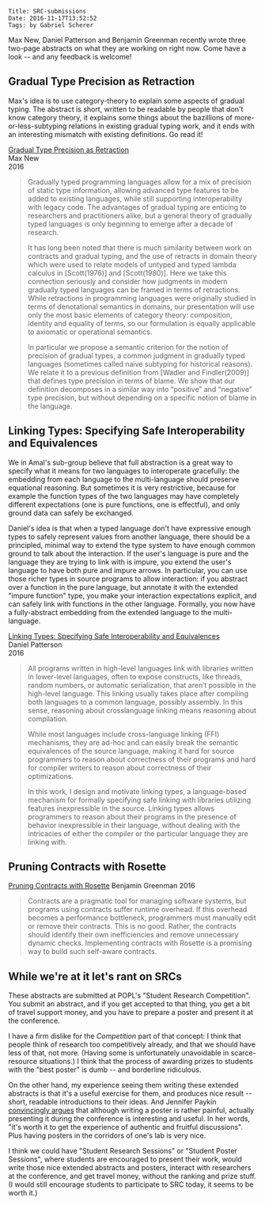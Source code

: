     Title: SRC-submissions
    Date: 2016-11-17T13:52:52
    Tags: by Gabriel Scherer

Max New, Daniel Patterson and Benjamin Greenman recently wrote three
two-page abstracts on what they are working on right now. Come have
a look -- and any feedback is welcome!

<!-- more -->

## Gradual Type Precision as Retraction

Max's idea is to use category-theory to explain some aspects of
gradual typing. The abstract is short, written to be readable by
people that don't know category theory, it explains some things about
the bazillions of more-or-less-subtyping relations in existing gradual
typing work, and it ends with an interesting mismatch with existing
definitions. Go read it!

[Gradual Type Precision as Retraction]()  
Max New  
2016

> Gradually typed programming languages allow for a mix of precision
> of static type information, allowing advanced type features to be
> added to existing languages, while still supporting interoperability
> with legacy code. The advantages of gradual typing are enticing to
> researchers and practitioners alike, but a general theory of
> gradually typed languages is only beginning to emerge after a decade
> of research.
>
> It has long been noted that there is much similarity between work on
> contracts and gradual typing, and the use of retracts in domain
> theory which were used to relate models of untyped and typed lambda
> calculus in [Scott(1976)] and [Scott(1980)]. Here we take this
> connection seriously and consider how judgments in modern gradually
> typed languages can be framed in terms of retractions. While
> retractions in programming languages were originally studied in
> terms of denotational semantics in domains, our presentation will
> use only the most basic elements of category theory: composition,
> identity and equality of terms, so our formulation is equally
> applicable to axiomatic or operational semantics.
>
> In particular we propose a semantic criterion for the notion of
> precision of gradual types, a common judgment in gradually typed
> languages (sometimes called naive subtyping for
> historical reasons). We relate it to a previous definition from
> [Wadler and Findler(2009)] that defines type precision in terms of
> blame. We show that our definition decomposes in a similar way into
> “positive” and “negative” type precision, but without depending on
> a specific notion of blame in the language.

## Linking Types: Specifying Safe Interoperability and Equivalences

We in Amal's sub-group believe that full abstraction is a great way to
specify what it means for two languages to interoperate gracefully:
the embedding from each language to the multi-language should preserve
equational reasoning. But sometimes it is very restrictive, because
for example the function types of the two languages may have
completely different expectations (one is pure functions, one
is effectful), and only ground data can safely be exchanged.

Daniel's idea is that when a typed language don't have expressive
enough types to safely represent values from another language,
there should be a principled, minimal way to extend the type
system to have enough common ground to talk about the
interaction. If the user's language is pure and the language they
are trying to link with is impure, you extend the user's
language to have both pure and impure arrows. In particular, you
can use those richer types in source programs to allow
interaction: if you abstract over a function in the pure
language, but annotate it with the extended "impure function"
type, you make your interaction expectations explicit, and can
safely link with functions in the other language. Formally, you
now have a fully-abstract embedding from the extended language
to the multi-language.

[Linking Types: Specifying Safe Interoperability and Equivalences](https://dbp.io/pubs/2016/linking-types-poplsrc2017-proposal.pdf)  
Daniel Patterson  
2016

> All programs written in high-level languages link with libraries
> written in lower-level languages, often to expose constructs, like
> threads, random numbers, or automatic serialization, that aren’t
> possible in the high-level language. This linking usually takes
> place after compiling both languages to a common language, possibly
> assembly. In this sense, reasoning about crosslanguage linking means
> reasoning about compilation.
>
> While most languages include cross-language linking (FFI)
> mechanisms, they are ad-hoc and can easily break the semantic
> equivalences of the source language, making it hard for source
> programmers to reason about correctness of their programs and hard
> for compiler writers to reason about correctness of their
> optimizations.
>
> In this work, I design and motivate linking types, a language-based
> mechanism for formally specifying safe linking with libraries
> utilizing features inexpressible in the source. Linking types allows
> programmers to reason about their programs in the presence of
> behavior inexpressible in their language, without dealing with the
> intricacies of either the compiler or the particular language they
> are linking with.

## Pruning Contracts with Rosette

[Pruning Contracts with Rosette](http://www.ccs.neu.edu/home/types/resources/popl2017-src.pdf)
Benjamin Greenman
2016

> Contracts are a pragmatic tool for managing software systems, but
> programs using contracts suffer runtime overhead. If this overhead
> becomes a performance bottleneck, programmers must manually edit or
> remove their contracts. This is no good. Rather, the contracts
> should identify their own inefficiencies and remove unnecessary
> dynamic checks. Implementing contracts with Rosette is a promising
> way to build such self-aware contracts.

## While we're at it let's rant on SRCs

These abstracts are submitted at POPL's "Student Research
Competition". You submit an abstract, and if you get accepted to that
thing, you get a bit of travel support money, and you have to prepare
a poster and present it at the conference.

I have a firm dislike for the *Competition* part of that concept:
I think that people think of research too competitively already, and
that we should have less of that, not more. (Having some is
unfortunately unavoidable in scarce-resource situations.) I think that
the process of awarding prizes to students with the "best poster" is
dumb -- and borderline ridiculous.

On the other hand, my experience seeing them writing these extended
abstracts is that it's a useful exercise for them, and produces nice
result -- short, readable introductions to their ideas. And Jennifer
Paykin [convincingly
argues](https://github.com/gasche/icfp2016-blog/blob/master/SVs/jennifer_paykin.md)
that although writing a poster is rather painful, actually presenting
it during the conference is interesting and useful. In her words,
"it's worth it to get the experience of authentic and fruitful
discussions". Plus having posters in the corridors of one's lab is very
nice.

I think we could have "Student Research Sessions" or "Student Poster
Sessions", where students are encouraged to present their work, would
write those nice extended abstracts and posters, interact with
researchers at the conference, and get travel money, without the
ranking and prize stuff. (I would still encourage students to
participate to SRC today, it seems to be worth it.)